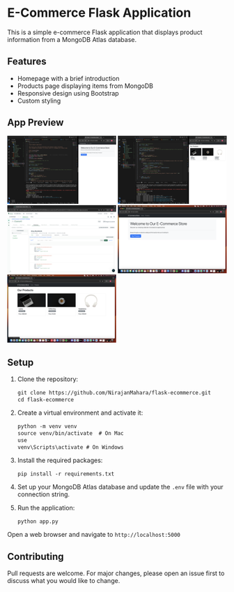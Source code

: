 # E-Commerce Flask Application

This is a simple e-commerce Flask application that displays product information from a MongoDB Atlas database.

## Features

- Homepage with a brief introduction
- Products page displaying items from MongoDB
- Responsive design using Bootstrap
- Custom styling

## App Preview
<img src="static/images/Screenshot 2024-10-12 at 4.21.11 PM.png" width="250" />
<img src="static/images/Screenshot 2024-10-12 at 4.22.23 PM.png" width="250" />
<img src="static/images/Screenshot 2024-10-12 at 4.23.33 PM.png" width="250" />
<img src="static/images/Screenshot 2024-10-12 at 4.26.15 PM.png" width="250" />
<img src="static/images/Screenshot 2024-10-12 at 4.27.00 PM.png" width="250" />

## Setup

1. Clone the repository:
   ```
   git clone https://github.com/NirajanMahara/flask-ecommerce.git
   cd flask-ecommerce
   ```

2. Create a virtual environment and activate it:
   ```
   python -m venv venv
   source venv/bin/activate  # On Mac 
   use 
   venv\Scripts\activate # On Windows
   ```

3. Install the required packages:
   ```
   pip install -r requirements.txt
   ```

4. Set up your MongoDB Atlas database and update the `.env` file with your connection string.

5. Run the application:
   ```
   python app.py
   ```

Open a web browser and navigate to `http://localhost:5000`


## Contributing

Pull requests are welcome. For major changes, please open an issue first to discuss what you would like to change.

